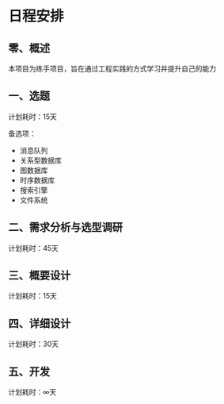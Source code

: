 # 日程安排

## 零、概述
本项目为练手项目，旨在通过工程实践的方式学习并提升自己的能力

## 一、选题
计划耗时：15天

备选项：
* 消息队列
* 关系型数据库
* 图数据库
* 时序数据库
* 搜索引擎
* 文件系统


## 二、需求分析与选型调研
计划耗时：45天    

## 三、概要设计
计划耗时：15天

## 四、详细设计
计划耗时：30天

## 五、开发
计划耗时：∞天
